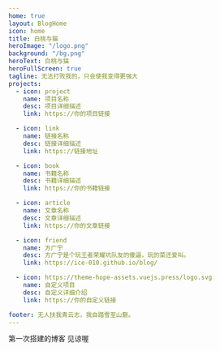 ```yaml
---
home: true
layout: BlogHome
icon: home
title: 白桃与猫
heroImage: "/logo.png"
background: "/bg.png"
heroText: 白桃与猫
heroFullScreen: true
tagline: 无法打败我的，只会使我变得更强大
projects:
  - icon: project
    name: 项目名称
    desc: 项目详细描述
    link: https://你的项目链接

  - icon: link
    name: 链接名称
    desc: 链接详细描述
    link: https://链接地址

  - icon: book
    name: 书籍名称
    desc: 书籍详细描述
    link: https://你的书籍链接

  - icon: article
    name: 文章名称
    desc: 文章详细描述
    link: https://你的文章链接

  - icon: friend
    name: 方广宁
    desc: 方广宁是个玩王者荣耀坑队友的傻逼，玩的菜还爱叫。
    link: https://ice-010.github.io/blog/

  - icon: https://theme-hope-assets.vuejs.press/logo.svg
    name: 自定义项目
    desc: 自定义详细介绍
    link: https://你的自定义链接

footer: 无人扶我青云志，我自踏雪至山巅。
---
```

第一次搭建的博客  见谅喔
